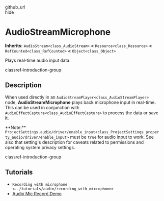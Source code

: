 github\_url  
hide

# AudioStreamMicrophone

**Inherits:** `AudioStream<class_AudioStream>` **&lt;**
`Resource<class_Resource>` **&lt;** `RefCounted<class_RefCounted>`
**&lt;** `Object<class_Object>`

Plays real-time audio input data.

classref-introduction-group

## Description

When used directly in an `AudioStreamPlayer<class_AudioStreamPlayer>`
node, **AudioStreamMicrophone** plays back microphone input in
real-time. This can be used in conjunction with
`AudioEffectCapture<class_AudioEffectCapture>` to process the data or
save it.

\*\*Note:\*\*
`ProjectSettings.audio/driver/enable_input<class_ProjectSettings_property_audio/driver/enable_input>`
must be `true` for audio input to work. See also that setting's
description for caveats related to permissions and operating system
privacy settings.

classref-introduction-group

## Tutorials

-   `Recording with microphone <../tutorials/audio/recording_with_microphone>`
-   [Audio Mic Record
    Demo](https://github.com/godotengine/godot-demo-projects/tree/master/audio/mic_record)
